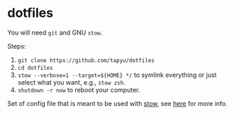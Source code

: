 # dotfiles

You will need `git` and GNU `stow`.

Steps:


1. `git clone https://github.com/tapyu/dotfiles`
1. `cd dotfiles`
1. `stow --verbose=1 --target=${HOME} */` to symlink everything or just select what you want, e.g., `stow zsh`.
1. `shutdown -r now` to reboot your computer.

Set of config file that is meant to be used with [stow](https://www.gnu.org/software/stow/), see [here](https://www.youtube.com/watch?v=90xMTKml9O0&ab_channel=chris%40machine) for more info. 
